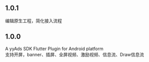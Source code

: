 ## 1.0.1  
编辑原生工程，简化接入流程

## 1.0.0
A yyAds SDK Flutter Plugin for Android platform  
支持开屏，banner、插屏、全屏视频、激励视频、信息流、Draw信息流
